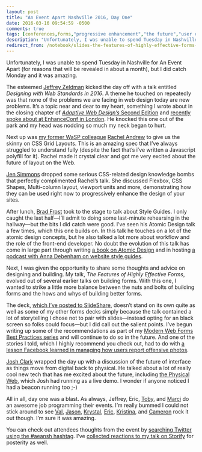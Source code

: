 ```yaml
---
layout: post
title: "An Event Apart Nashville 2016, Day One"
date: 2016-03-16 09:54:59 -0500
comments: true
tags: [conferences,forms,"progressive enhancement","the future","user experience","web design"]
description: "Unfortunately, I was unable to spend Tuesday in Nashville for An Event Apart (for reasons that will be revealed in about a month), but I did catch Monday and it was amazing."
redirect_from: /notebook/slides-the-features-of-highly-effective-forms-at-an-event-apart-nashville/
---
```


Unfortunately, I was unable to spend Tuesday in Nashville for An Event Apart (for reasons that will be revealed in about a month), but I did catch Monday and it was amazing.

<!-- more -->

The esteemed [Jeffrey Zeldman](http://www.zeldman.com/) kicked the day off with a talk entitled *Designing with Web Standards in 2016*. A theme he touched on repeatedly was that none of the problems we are facing in web design today are new problems. It’s a topic near and dear to my heart, something I wrote about in the closing chapter of [<cite>Adaptive Web Design’s</cite> Second Edition](http://adaptivewebdesign.info/2nd-edition/) and [recently spoke about at EnhanceConf in London](/notebook/learn-from-the-past-enhance-for-the-future/). He knocked this one out of the park and my head was nodding so much my neck began to hurt.

Next up was [my former WaSP colleague](http://www.webstandards.org/about/members/) [Rachel Andrew](https://rachelandrew.co.uk/) to give us the skinny on CSS Grid Layouts. This is an amazing spec that I’ve always struggled to understand fully (despite the fact that’s i’ve written a Javascript polyfill for it). Rachel made it crystal clear and got me very excited about the future of layout on the Web.

[Jen Simmons](http://jensimmons.com/) dropped some serious CSS-related design knowledge bombs that perfectly complimented Rachel’s talk. She discussed Flexbox, CSS Shapes, Multi-column layout, viewport units and more, demonstrating how they can be used right now to progressively enhance the design of your sites.

After lunch, [Brad Frost](http://bradfrost.com/) took to the stage to talk about Style Guides. I only caught the last half—I’ll admit to doing some last-minute rehearsing in the hallway—but the bits I did catch were good. I’ve seen his Atomic Design talk a few times, which this one builds on. In this talk he touches on a lot of the atomic design concepts, but he also talked a lot more about workflow and the role of the front-end developer. No doubt the evolution of this talk has come in large part through writing [a book on Atomic Design](http://atomicdesign.bradfrost.com/) and in hosting [a podcast with Anna Debenham on website style guides](http://styleguides.io/podcast/).

Next, I was given the opportunity to share some thoughts and advice on designing and building. My talk, *The Features of Highly Effective Forms*, evolved out of several earlier talks on building forms. With this one, I wanted to strike a little more balance between the nuts and bolts of building forms and the hows and whys of building better forms.

The deck, [which I’ve posted to SlideShare](http://www.slideshare.net/AaronGustafson/the-features-of-highly-effective-forms-an-event-apart-nashville-2016), doesn’t stand on its own quite as well as some of my other forms decks simply because the talk contained a lot of storytelling I chose not to pair with slides—instead opting for an black screen so folks could focus—but I did call out the salient points. I’ve begun writing up some of the recommendations as part of my [Modern Web Forms Best Practices series](/notebook/tags/web-forms/) and will continue to do so in the future. And one of the stories I told, which I highly recommend you check out, had to do with [a lesson Facebook learned in managing how users report offensive photos](/notebook/consider-how-your-forms-read/).

[Josh Clark](https://bigmedium.com/) wrapped the day up with a discussion of the future of interface as things move from digital back to physical. He talked about a lot of really cool new tech that has me excited about the future, including [the Physical Web](https://google.github.io/physical-web/), which Josh had running as a live demo. I wonder if anyone noticed I had a beacon running too ;-)

All in all, day one was a blast. As always, Jeffrey, Eric, [Toby](https://www.linkedin.com/in/toby-malina-6247a028), and [Marci](http://www.escapadeproductions.com/) do an awesome job programming their events. I’m really bummed I could not stick around to see [Val](http://valhead.com/), [Jason](https://twitter.com/grigs), [Krystal](http://www.kryshiggins.com/), [Eric](http://meyerweb.com/), [Kristina](http://braintraffic.com/), and [Cameron](http://cameronmoll.com/) rock it out though. I’m sure it was amazing.

You can check out attendees thoughts from the event by [searching Twitter using the #aeansh hashtag](https://twitter.com/search?q=%23aeansh&src=typd). I’ve [collected reactions to my talk on Storify](https://storify.com/AaronGustafson/reactions-and-takeaways-from-my-aeansh-talk) for posterity as well.
